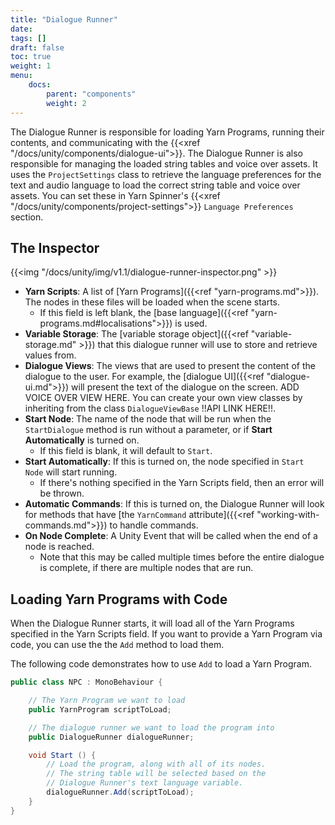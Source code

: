 ```yaml
---
title: "Dialogue Runner"
date: 
tags: []
draft: false
toc: true
weight: 1
menu: 
    docs:
        parent: "components"
        weight: 2        
---
```


The Dialogue Runner is responsible for loading Yarn Programs, running their contents, and communicating with the {{<xref "/docs/unity/components/dialogue-ui">}}. The Dialogue Runner is also responsible for managing the loaded string tables and voice over assets. It uses the `ProjectSettings` class to retrieve the language preferences for the text and audio language to load the correct string table and voice over assets. You can set these in Yarn Spinner's {{<xref "/docs/unity/components/project-settings">}} `Language Preferences` section.

## The Inspector

{{<img "/docs/unity/img/v1.1/dialogue-runner-inspector.png" >}}

* **Yarn Scripts**: A list of [Yarn Programs]({{<ref "yarn-programs.md">}}). The nodes in these files will be loaded when the scene starts.
  * If this field is left blank, the [base language]({{<ref "yarn-programs.md#localisations">}}) is used.
* **Variable Storage**: The [variable storage object]({{<ref "variable-storage.md" >}}) that this dialogue runner will use to store and retrieve values from.
* **Dialogue Views**: The views that are used to present the content of the dialogue to the user. For example, the [dialogue UI]({{<ref "dialogue-ui.md">}}) will present the text of the dialogue on the screen. ADD VOICE OVER VIEW HERE. You can create your own view classes by inheriting from the class `DialogueViewBase` !!API LINK HERE!!.
* **Start Node**: The name of the node that will be run when the `StartDialogue` method is run without a parameter, or if **Start Automatically** is turned on.
  * If this field is blank, it will default to `Start`.
* **Start Automatically**: If this is turned on, the node specified in `Start Node` will start running.
  * If there's nothing specified in the Yarn Scripts field, then an error will be thrown.
* **Automatic Commands**: If this is turned on, the Dialogue Runner will look for methods that have [the `YarnCommand` attribute]({{<ref "working-with-commands.md">}}) to handle commands.
* **On Node Complete**: A Unity Event that will be called when the end of a node is reached.
  * Note that this may be called multiple times before the entire dialogue is complete, if there are multiple nodes that are run.
  
## Loading Yarn Programs with Code

When the Dialogue Runner starts, it will load all of the Yarn Programs specified in the Yarn Scripts field. If you want to provide a Yarn Program via code, you can use the the `Add` method to load them.

The following code demonstrates how to use `Add` to load a Yarn Program.

```csharp
public class NPC : MonoBehaviour {

    // The Yarn Program we want to load
    public YarnProgram scriptToLoad;

    // The dialogue runner we want to load the program into
    public DialogueRunner dialogueRunner;

    void Start () {
        // Load the program, along with all of its nodes. 
        // The string table will be selected based on the 
        // Dialogue Runner's text language variable.
        dialogueRunner.Add(scriptToLoad);                
    }
}
```
